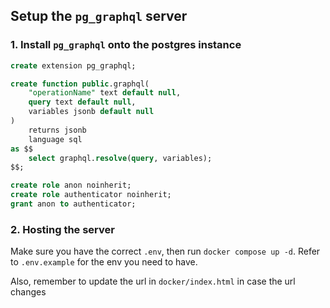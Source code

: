 ## Setup the `pg_graphql` server

### 1. Install `pg_graphql` onto the postgres instance

```sql
create extension pg_graphql;

create function public.graphql(
    "operationName" text default null,
    query text default null,
    variables jsonb default null
)
    returns jsonb
    language sql
as $$
    select graphql.resolve(query, variables);
$$;

create role anon noinherit;
create role authenticator noinherit;
grant anon to authenticator;
```

### 2. Hosting the server

Make sure you have the correct `.env`, then run `docker compose up -d`. Refer to `.env.example` for the env you need to have.

Also, remember to update the url in `docker/index.html` in case the url changes
